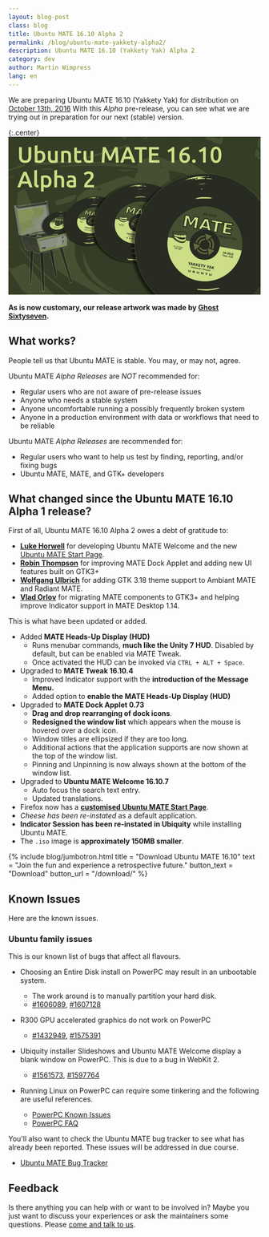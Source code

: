 ```yaml
---
layout: blog-post
class: blog
title: Ubuntu MATE 16.10 Alpha 2
permalink: /blog/ubuntu-mate-yakkety-alpha2/
description: Ubuntu MATE 16.10 (Yakkety Yak) Alpha 2
category: dev
author: Martin Wimpress
lang: en
---
```


We are preparing Ubuntu MATE 16.10 (Yakkety Yak) for distribution on
[October 13th, 2016](https://wiki.ubuntu.org/YakketyYak/ReleaseSchedule)
With this *Alpha* pre-release, you can see what we are trying out in
preparation for our next (stable) version.

{:.center}
![Ubuntu MATE 16.10 Alpha 2](/images/blog/ubuntu-mate-1610-alpha2.png)

**As is now customary, our release artwork was made by [Ghost Sixtyseven](https://www.youtube.com/channel/UCglkWuyZDppWD2BVsyI4r3A).**

## What works?

People tell us that Ubuntu MATE is stable. You may, or may not, agree.

Ubuntu MATE *Alpha Releases* are *NOT* recommended for:

  * Regular users who are not aware of pre-release issues
  * Anyone who needs a stable system
  * Anyone uncomfortable running a possibly frequently broken system
  * Anyone in a production environment with data or workflows that need to be reliable

Ubuntu MATE *Alpha Releases* are recommended for:

  * Regular users who want to help us test by finding, reporting, and/or fixing bugs
  * Ubuntu MATE, MATE, and GTK+ developers

## What changed since the Ubuntu MATE 16.10 Alpha 1 release?

First of all, Ubuntu MATE 16.10 Alpha 2 owes a debt of gratitude to:

  * **[Luke Horwell](https://ubuntu-mate.community/users/lah7/)** for developing Ubuntu MATE Welcome and the new [Ubuntu MATE Start Page](https://start.ubuntu-mate.org).
  * **[Robin Thompson](https://github.com/robint99)** for improving MATE Dock Applet and adding new UI features built on GTK3+
  * **[Wolfgang Ulbrich](https://github.com/raveit65)** for adding GTK 3.18 theme support to Ambiant MATE and Radiant MATE.
  * **[Vlad Orlov](https://github.com/monsta)** for migrating MATE components to GTK3+ and helping improve Indicator support in MATE Desktop 1.14.

This is what have been updated or added.

  * Added **MATE Heads-Up Display (HUD)**
    * Runs menubar commands, **much like the Unity 7 HUD**. Disabled by default, but can be enabled via MATE Tweak.
    * Once activated the HUD can be invoked via `CTRL + ALT + Space`.
  * Upgraded to **MATE Tweak 16.10.4**
    * Improved Indicator support with the **introduction of the Message Menu.**
    * Added option to **enable the MATE Heads-Up Display (HUD)**
  * Upgraded to **MATE Dock Applet 0.73**
    * **Drag and drop rearranging of dock icons**.
    * **Redesigned the window list** which appears when the mouse is hovered over a dock icon.
    * Window titles are ellipsized if they are too long.
    * Additional actions that the application supports are now shown at the top of the window list.
    * Pinning and Unpinning is now always shown at the bottom of the window list.
  * Upgraded to **Ubuntu MATE Welcome 16.10.7**
    * Auto focus the search text entry.
    * Updated translations.
  * Firefox now has a **[customised Ubuntu MATE Start Page](https://start.ubuntu-mate.org)**.
  * *Cheese has been re-instated* as a default application.
  * **Indicator Session has been re-instated in Ubiquity** while installing Ubuntu MATE.
  * The `.iso` image is **approximately 150MB smaller**.

{% include blog/jumbotron.html
    title = "Download Ubuntu MATE 16.10"
    text = "Join the fun and experience a retrospective future."
    button_text = "Download"
    button_url = "/download/"
%}

## Known Issues

Here are the known issues.

### Ubuntu family issues

This is our known list of bugs that affect all flavours.

  * Choosing an Entire Disk install on PowerPC may result in an unbootable system.
    * The work around is to manually partition your hard disk.
    * [#1606089](https://bugs.launchpad.net/bugs/1606089),
    [#1607128](https://bugs.launchpad.net/bugs/1607128)

  * R300 GPU accelerated graphics do not work on PowerPC
    * [#1432949](https://bugs.launchpad.net/bugs/1432949),
    [#1575391](https://bugs.launchpad.net/bugs/1575391)

  * Ubiquity installer Slideshows and Ubuntu MATE Welcome display a blank window on PowerPC. This is due to a bug in WebKit 2.
    * [#1561573](https://bugs.launchpad.net/bugs/1561573),
    [#1597764](https://bugs.launchpad.net/bugs/1597764)

  * Running Linux on PowerPC can require some tinkering and the following are useful references.
    * [PowerPC Known Issues](https://wiki.ubuntu.com/PowerPCKnownIssues)
    * [PowerPC FAQ](https://wiki.ubuntu.com/PowerPCFAQ)

You'll also want to check the Ubuntu MATE bug tracker to see what has already
been reported. These issues will be addressed in due course.

  * [Ubuntu MATE Bug Tracker](https://bugs.launchpad.net/ubuntu-mate)

## Feedback

Is there anything you can help with or want to be involved in? Maybe you just
want to discuss your experiences or ask the maintainers some questions. Please
[come and talk to us](https://ubuntu-mate.community/).
